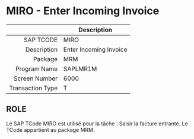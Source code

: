 # **MIRO - Enter Incoming Invoice**

|                  | Description                            |
|-----------------:|----------------------------------------|
|        SAP TCODE | MIRO                                   |
|      Description | Enter Incoming Invoice                 |
|          Package | MRM                                    |
|     Program Name | SAPLMR1M                               |
|    Screen Number | 6000                                   |
| Transaction Type | T                                      |

## ROLE

Le SAP TCode MIRO est utilisé pour la tâche : Saisir la facture entrante. Le TCode appartient au package MRM.